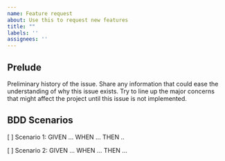 ```yaml
---
name: Feature request
about: Use this to request new features
title: ""
labels: ''
assignees: ''
---
```


## Prelude
Preliminary history of the issue. Share any information that could ease the understanding of why this issue exists. Try to line up the major concerns that might affect the project until this issue is not implemented.

## BDD Scenarios
[ ] Scenario 1:
GIVEN ...
WHEN ...
THEN ..

[ ] Scenario 2:
GIVEN ...
WHEN ...
THEN ...
 